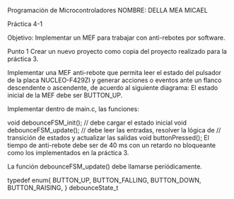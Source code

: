 
Programación de Microcontroladores 
NOMBRE: DELLA MEA MICAEL

Práctica 4-1

Objetivo: Implementar un MEF para trabajar con anti-rebotes por software. 

Punto 1 Crear un nuevo proyecto como copia del proyecto realizado para la práctica 3.

Implementar una MEF anti-rebote que permita leer el estado del pulsador de la placa NUCLEO-F429ZI y generar acciones o eventos ante un flanco descendente o ascendente, de acuerdo al siguiente diagrama: El estado inicial de la MEF debe ser BUTTON_UP.

Implementar dentro de main.c, las funciones:

void debounceFSM_init(); // debe cargar el estado inicial void debounceFSM_update(); // debe leer las entradas, resolver la lógica de // transición de estados y actualizar las salidas void buttonPressed(); 
El tiempo de anti-rebote debe ser de 40 ms con un retardo no bloqueante como los implementados en la práctica 3.

La función debounceFSM_update() debe llamarse periódicamente.

typedef enum{ BUTTON_UP, BUTTON_FALLING, BUTTON_DOWN, BUTTON_RAISING, } debounceState_t

